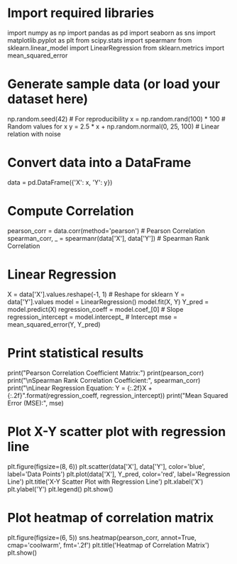 # Import required libraries
import numpy as np
import pandas as pd
import seaborn as sns
import matplotlib.pyplot as plt
from scipy.stats import spearmanr
from sklearn.linear_model import LinearRegression
from sklearn.metrics import mean_squared_error

# Generate sample data (or load your dataset here)
np.random.seed(42)  # For reproducibility
x = np.random.rand(100) * 100  # Random values for x
y = 2.5 * x + np.random.normal(0, 25, 100)  # Linear relation with noise

# Convert data into a DataFrame
data = pd.DataFrame({'X': x, 'Y': y})

# Compute Correlation
pearson_corr = data.corr(method='pearson')  # Pearson Correlation
spearman_corr, _ = spearmanr(data['X'], data['Y'])  # Spearman Rank Correlation

# Linear Regression
X = data['X'].values.reshape(-1, 1)  # Reshape for sklearn
Y = data['Y'].values
model = LinearRegression()
model.fit(X, Y)
Y_pred = model.predict(X)
regression_coeff = model.coef_[0]  # Slope
regression_intercept = model.intercept_  # Intercept
mse = mean_squared_error(Y, Y_pred)

# Print statistical results
print("Pearson Correlation Coefficient Matrix:")
print(pearson_corr)
print("\nSpearman Rank Correlation Coefficient:", spearman_corr)
print("\nLinear Regression Equation: Y = {:.2f}X + {:.2f}".format(regression_coeff, regression_intercept))
print("Mean Squared Error (MSE):", mse)

# Plot X-Y scatter plot with regression line
plt.figure(figsize=(8, 6))
plt.scatter(data['X'], data['Y'], color='blue', label='Data Points')
plt.plot(data['X'], Y_pred, color='red', label='Regression Line')
plt.title('X-Y Scatter Plot with Regression Line')
plt.xlabel('X')
plt.ylabel('Y')
plt.legend()
plt.show()

# Plot heatmap of correlation matrix
plt.figure(figsize=(6, 5))
sns.heatmap(pearson_corr, annot=True, cmap='coolwarm', fmt='.2f')
plt.title('Heatmap of Correlation Matrix')
plt.show()
